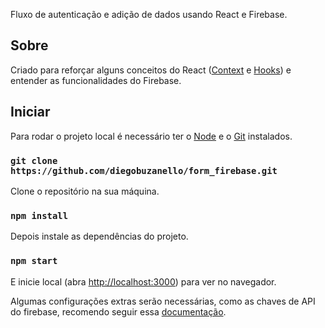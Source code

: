 Fluxo de autenticação e adição de dados usando React e Firebase.

## Sobre

Criado para reforçar alguns conceitos do React ([Context](https://reactjs.org/docs/context.html) e [Hooks](https://reactjs.org/docs/hooks-intro.html)) e entender as funcionalidades do Firebase. 

## Iniciar

Para rodar o projeto local é necessário ter o [Node](https://nodejs.org/en/) e o [Git](https://git-scm.com/downloads) instalados.

### `git clone https://github.com/diegobuzanello/form_firebase.git`
Clone o repositório na sua máquina.

### `npm install`
Depois instale as dependências do projeto.<br />

### `npm start`
E inicie local (abra [http://localhost:3000](http://localhost:3000)) para ver no navegador.

Algumas configurações extras serão necessárias, como as chaves de API do firebase, recomendo seguir essa [documentação](https://firebase.google.com/docs/web/setup?hl=pt-br).
